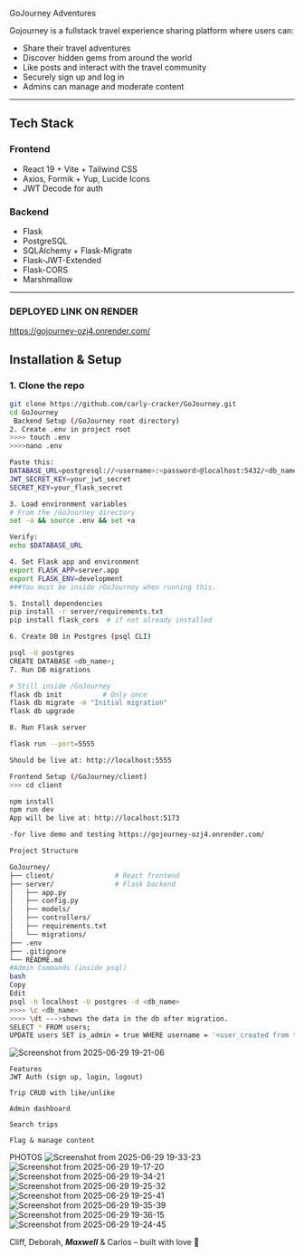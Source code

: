 
GoJourney Adventures

Gojourney is a fullstack travel experience sharing platform where users can:
- Share their travel adventures
- Discover hidden gems from around the world
- Like posts and interact with the travel community
- Securely sign up and log in
- Admins can manage and moderate content

---

## Tech Stack

### Frontend
- React 19 + Vite + Tailwind CSS
- Axios, Formik + Yup, Lucide Icons
- JWT Decode for auth

### Backend
- Flask
- PostgreSQL
- SQLAlchemy + Flask-Migrate
- Flask-JWT-Extended
- Flask-CORS
- Marshmallow

---
### DEPLOYED LINK ON RENDER
https://gojourney-ozj4.onrender.com/

##  Installation & Setup

### 1. Clone the repo

```bash
git clone https://github.com/carly-cracker/GoJourney.git
cd GoJourney
 Backend Setup (/GoJourney root directory)
2. Create .env in project root
>>>> touch .env
>>>>nano .env

Paste this:
DATABASE_URL=postgresql://<username>:<password>@localhost:5432/<db_name>
JWT_SECRET_KEY=your_jwt_secret
SECRET_KEY=your_flask_secret

3. Load environment variables
# From the /GoJourney directory
set -a && source .env && set +a

Verify:
echo $DATABASE_URL

4. Set Flask app and environment
export FLASK_APP=server.app
export FLASK_ENV=development
###You must be inside /GoJourney when running this.

5. Install dependencies
pip install -r server/requirements.txt
pip install flask_cors  # if not already installed

6. Create DB in Postgres (psql CLI)

psql -U postgres
CREATE DATABASE <db_name>;
7. Run DB migrations

# Still inside /GoJourney
flask db init          # Only once
flask db migrate -m "Initial migration"
flask db upgrade

8. Run Flask server

flask run --port=5555

Should be live at: http://localhost:5555

Frontend Setup (/GoJourney/client)
>>> cd client

npm install
npm run dev
App will be live at: http://localhost:5173

-for live demo and testing https://gojourney-ozj4.onrender.com/

Project Structure

GoJourney/
├── client/               # React frontend
├── server/               # Flask backend
│   ├── app.py
│   ├── config.py
│   ├── models/
│   ├── controllers/
│   ├── requirements.txt
│   └── migrations/
├── .env
├── .gitignore
└── README.md
#Admin Commands (inside psql)
bash
Copy
Edit
psql -h localhost -U postgres -d <db_name>
>>>> \c <db_name>
>>>> \dt --->shows the data in the db after migration.
SELECT * FROM users;
UPDATE users SET is_admin = true WHERE username = '<user_created from the app during signup>';
```
![Screenshot from 2025-06-29 19-21-06](https://github.com/user-attachments/assets/08c7655b-1b21-4691-92d6-5888fdd3d25f)

```
Features
JWT Auth (sign up, login, logout)

Trip CRUD with like/unlike

Admin dashboard

Search trips

Flag & manage content
```

PHOTOS 
![Screenshot from 2025-06-29 19-33-23](https://github.com/user-attachments/assets/a5dee33f-e9d1-4c8d-8dab-4a17550c646d)
![Screenshot from 2025-06-29 19-17-20](https://github.com/user-attachments/assets/72852d86-86a2-4f6b-849d-74223bf6d671)
![Screenshot from 2025-06-29 19-34-21](https://github.com/user-attachments/assets/576e1296-8988-4e65-846f-af580285f6c6)
![Screenshot from 2025-06-29 19-25-32](https://github.com/user-attachments/assets/7d8e7249-0a7c-41db-82b4-0c146da609f9)
![Screenshot from 2025-06-29 19-25-41](https://github.com/user-attachments/assets/25b967a7-fe42-4997-99fa-9c8fa834d4da)
![Screenshot from 2025-06-29 19-35-39](https://github.com/user-attachments/assets/424f636b-cae7-4db2-9639-4e921aaa156e)
![Screenshot from 2025-06-29 19-36-15](https://github.com/user-attachments/assets/068e4624-311e-4f6d-8a83-b8e6af3476d8)
![Screenshot from 2025-06-29 19-24-45](https://github.com/user-attachments/assets/971f1a3e-714f-47a3-8f99-3062b5dce32e)










Cliff, Deborah, ***Maxwell*** & Carlos – built with love 💖







